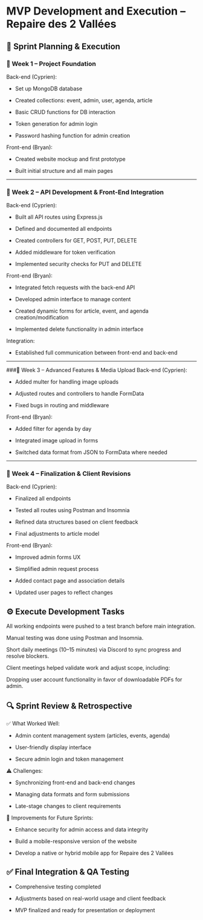 # MVP Development and Execution – Repaire des 2 Vallées
## 🚀 Sprint Planning & Execution
### 📅 Week 1 – Project Foundation
Back-end (Cyprien):

 - Set up MongoDB database

 - Created collections: event, admin, user, agenda, article

 - Basic CRUD functions for DB interaction

 - Token generation for admin login

 - Password hashing function for admin creation

Front-end (Bryan):

 - Created website mockup and first prototype

 - Built initial structure and all main pages

---
### 📅 Week 2 – API Development & Front-End Integration
Back-end (Cyprien):

 - Built all API routes using Express.js

 - Defined and documented all endpoints

 - Created controllers for GET, POST, PUT, DELETE

 - Added middleware for token verification

 - Implemented security checks for PUT and DELETE

Front-end (Bryan):

 - Integrated fetch requests with the back-end API

 - Developed admin interface to manage content

 - Created dynamic forms for article, event, and agenda creation/modification

 - Implemented delete functionality in admin interface

Integration:

 - Established full communication between front-end and back-end

---
###📅 Week 3 – Advanced Features & Media Upload
Back-end (Cyprien):

 - Added multer for handling image uploads

 - Adjusted routes and controllers to handle FormData

 - Fixed bugs in routing and middleware

Front-end (Bryan):

 - Added filter for agenda by day

 - Integrated image upload in forms

 - Switched data format from JSON to FormData where needed
---
### 📅 Week 4 – Finalization & Client Revisions
Back-end (Cyprien):

 - Finalized all endpoints

 - Tested all routes using Postman and Insomnia

 - Refined data structures based on client feedback

 - Final adjustments to article model

Front-end (Bryan):

 - Improved admin forms UX

 - Simplified admin request process

 - Added contact page and association details

 - Updated user pages to reflect changes

## ⚙️ Execute Development Tasks
All working endpoints were pushed to a test branch before main integration.

Manual testing was done using Postman and Insomnia.

Short daily meetings (10–15 minutes) via Discord to sync progress and resolve blockers.

Client meetings helped validate work and adjust scope, including:

Dropping user account functionality in favor of downloadable PDFs for admin.

## 🔍 Sprint Review & Retrospective
✅ What Worked Well:
- Admin content management system (articles, events, agenda)

- User-friendly display interface

- Secure admin login and token management

⚠️ Challenges:
- Synchronizing front-end and back-end changes

- Managing data formats and form submissions

- Late-stage changes to client requirements

🔄 Improvements for Future Sprints:
- Enhance security for admin access and data integrity

- Build a mobile-responsive version of the website

- Develop a native or hybrid mobile app for Repaire des 2 Vallées

## ✅ Final Integration & QA Testing
- Comprehensive testing completed

- Adjustments based on real-world usage and client feedback

- MVP finalized and ready for presentation or deployment